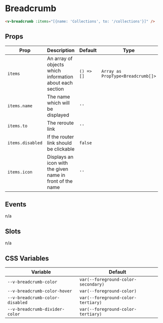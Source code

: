 # Breadcrumb

```html
<v-breadcrumb :items="[{name: 'Collections', to: '/collections'}]" />
```

## Props
| Prop             | Description                                               | Default    | Type                              |
|------------------|-----------------------------------------------------------|------------|-----------------------------------|
| `items`          | An array of objects which information about each section  | `() => []` | `Array as PropType<Breadcrumb[]>` |
| `items.name`     | The name which will be displayed                          | `''`       |                                   |
| `items.to`       | The reroute link                                          | `''`       |                                   |
| `items.disabled` | If the router link should be clickable                    | `false`    |                                   |
| `items.icon`     | Displays an icon with the given name in front of the name | `''`       |                                   |
<!-- readme-gen-igonre: items.name, items.to, items.disabled, items.icon -->

## Events
n/a

## Slots
n/a

## CSS Variables
| Variable                        | Default                             |
|---------------------------------|-------------------------------------|
| `--v-breadcrumb-color`          | `var(--foreground-color-secondary)` |
| `--v-breadcrumb-color-hover`    | `var(--foreground-color)`           |
| `--v-breadcrumb-color-disabled` | `var(--foreground-color-tertiary)`  |
| `--v-breadcrumb-divider-color`  | `var(--foreground-color-tertiary)`  |
